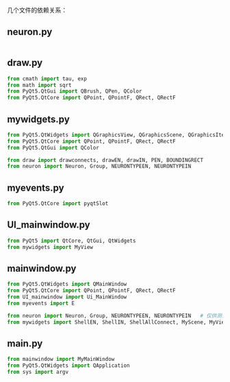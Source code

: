 几个文件的依赖关系：


## neuron.py
```python
```

## draw.py
```python
from cmath import tau, exp
from math import sqrt
from PyQt5.QtGui import QBrush, QPen, QColor
from PyQt5.QtCore import QPoint, QPointF, QRect, QRectF
```

## mywidgets.py
```python
from PyQt5.QtWidgets import QGraphicsView, QGraphicsScene, QGraphicsItem
from PyQt5.QtCore import QPoint, QPointF, QRect, QRectF
from PyQt5.QtGui import QColor

from draw import drawconnects, drawEN, drawIN, PEN, BOUNDINGRECT
from neuron import Neuron, Group, NEURONTYPEEN, NEURONTYPEIN
```

## myevents.py
```python
from PyQt5.QtCore import pyqtSlot
```

## UI_mainwindow.py
```python
from PyQt5 import QtCore, QtGui, QtWidgets
from mywidgets import MyView
```

## mainwindow.py
```python
from PyQt5.QtWidgets import QMainWindow
from PyQt5.QtCore import QPoint, QPointF, QRect, QRectF
from UI_mainwindow import Ui_MainWindow
from myevents import E

from neuron import Neuron, Group, NEURONTYPEEN, NEURONTYPEIN   # 仅供测试
from mywidgets import ShellEN, ShellIN, ShellAllConnect, MyScene, MyView
```

## main.py
```python
from mainwindow import MyMainWindow
from PyQt5.QtWidgets import QApplication
from sys import argv
```





